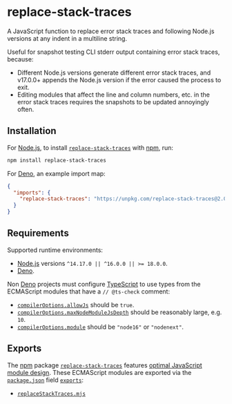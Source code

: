 # replace-stack-traces

A JavaScript function to replace error stack traces and following Node.js versions at any indent in a multiline string.

Useful for snapshot testing CLI stderr output containing error stack traces, because:

- Different Node.js versions generate different error stack traces, and v17.0.0+ appends the Node.js version if the error caused the process to exit.
- Editing modules that affect the line and column numbers, etc. in the error stack traces requires the snapshots to be updated annoyingly often.

## Installation

For [Node.js](https://nodejs.org), to install [`replace-stack-traces`](https://npm.im/replace-stack-traces) with [npm](https://npmjs.com/get-npm), run:

```sh
npm install replace-stack-traces
```

For [Deno](https://deno.land), an example import map:

```json
{
  "imports": {
    "replace-stack-traces": "https://unpkg.com/replace-stack-traces@2.0.0/replaceStackTraces.mjs"
  }
}
```

## Requirements

Supported runtime environments:

- [Node.js](https://nodejs.org) versions `^14.17.0 || ^16.0.0 || >= 18.0.0`.
- [Deno](https://deno.land).

Non [Deno](https://deno.land) projects must configure [TypeScript](https://typescriptlang.org) to use types from the ECMAScript modules that have a `// @ts-check` comment:

- [`compilerOptions.allowJs`](https://typescriptlang.org/tsconfig#allowJs) should be `true`.
- [`compilerOptions.maxNodeModuleJsDepth`](https://typescriptlang.org/tsconfig#maxNodeModuleJsDepth) should be reasonably large, e.g. `10`.
- [`compilerOptions.module`](https://typescriptlang.org/tsconfig#module) should be `"node16"` or `"nodenext"`.

## Exports

The [npm](https://npmjs.com) package [`replace-stack-traces`](https://npm.im/replace-stack-traces) features [optimal JavaScript module design](https://jaydenseric.com/blog/optimal-javascript-module-design). These ECMAScript modules are exported via the [`package.json`](./package.json) field [`exports`](https://nodejs.org/api/packages.html#exports):

- [`replaceStackTraces.mjs`](./replaceStackTraces.mjs)
